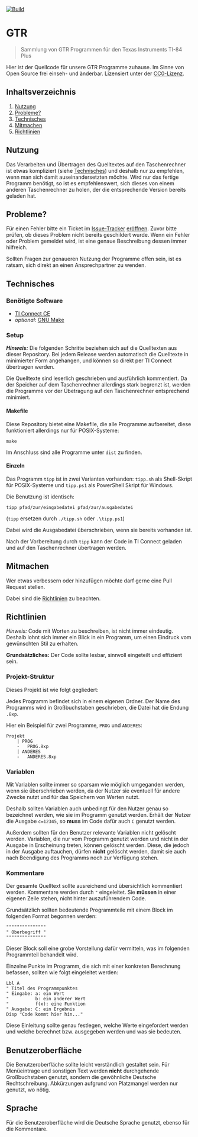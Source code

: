 [![Build][build-img]][build-url]

# GTR

> Sammlung von GTR Programmen für den Texas Instruments TI-84 Plus

Hier ist der Quellcode für unsere GTR Programme zuhause. Im Sinne von Open Source frei einseh- und änderbar. Lizensiert unter der [CC0-Lizenz](LICENSE).

## Inhaltsverzeichnis

1. [Nutzung](#nutzung)
2. [Probleme?](#probleme)
3. [Technisches](#technisches)
4. [Mitmachen](#mitmachen)
5. [Richtlinien](#richtlinien)

## Nutzung

Das Verarbeiten und Übertragen des Quelltextes auf den Taschenrechner ist etwas kompliziert (siehe [Technisches](#technisches)) und deshalb nur zu empfehlen, wenn man sich damit auseinandersetzten möchte.
Wird nur das fertige Programm benötigt, so ist es empfehlenswert, sich dieses von einem anderen Taschenrechner zu holen, der die entsprechende Version bereits geladen hat.

## Probleme?

Für einen Fehler bitte ein Ticket im [Issue-Tracker](https://github.com/fschillerg/gtr/issues) [eröffnen](https://github.com/fschillerg/gtr/issues/new).
Zuvor bitte prüfen, ob dieses Problem nicht bereits geschildert wurde.
Wenn ein Fehler oder Problem gemeldet wird, ist eine genaue Beschreibung dessen immer hilfreich.

Sollten Fragen zur genaueren Nutzung der Programme offen sein, ist es ratsam, sich direkt an einen Ansprechpartner zu wenden.

## Technisches

### Benötigte Software

- [TI Connect CE](https://education.ti.com/de/produkte/computer-software/ti-connect-ce-sw)
- _optional:_ [GNU Make](https://www.gnu.org/software/make)

### Setup

**_Hinweis:_** Die folgenden Schritte beziehen sich auf die Quelltexten aus dieser Repository. Bei jedem Release werden automatisch die Quelltexte in minimierter Form angehangen, und können so direkt per TI Connect übertragen werden.

Die Quelltexte sind leserlich geschrieben und ausführlich kommentiert. Da der Speicher auf dem Taschenrechner allerdings stark begrenzt ist, werden die Programme vor der Übetragung auf den Taschenrechner entsprechend minimiert.

#### Makefile

Diese Repository bietet eine Makefile, die alle Programme aufbereitet, diese funktioniert allerdings nur für POSIX-Systeme:

```shell
make
```

Im Anschluss sind alle Programme unter `dist` zu finden.

#### Einzeln

Das Programm `tipp` ist in zwei Varianten vorhanden: `tipp.sh` als Shell-Skript für POSIX-Systeme und `tipp.ps1` als PowerShell Skript für Windows.

Die Benutzung ist identisch:

```shell
tipp pfad/zur/eingabedatei pfad/zur/ausgabedatei
```

(`tipp` ersetzen durch `./tipp.sh` oder `.\tipp.ps1`)

Dabei wird die Ausgabedatei überschrieben, wenn sie bereits vorhanden ist.

Nach der Vorbereitung durch `tipp` kann der Code in TI Connect geladen und auf den Taschenrechner übertragen werden.

## Mitmachen

Wer etwas verbessern oder hinzufügen möchte darf gerne eine Pull Request stellen.

Dabei sind die [Richtlinien](#richtlinien) zu beachten.

## Richtlinien

_Hinweis:_ Code mit Worten zu beschreiben, ist nicht immer eindeutig. Deshalb lohnt sich immer ein Blick in ein Programm, um einen Eindruck vom gewünschten Stil zu erhalten.

**Grundsätzliches:** Der Code sollte lesbar, sinnvoll eingeteilt und effizient sein.

### Projekt-Struktur

Dieses Projekt ist wie folgt gegliedert:

Jedes Programm befindet sich in einem eigenen Ordner. Der Name des Programms wird in Großbuchstaben geschrieben, die Datei hat die Endung `.8xp`.

Hier ein Beispiel für zwei Programme, `PROG` und `ANDERES`:

```
Projekt
    | PROG
    -   PROG.8xp
    | ANDERES
    -   ANDERES.8xp
```

### Variablen

Mit Variablen sollte immer so sparsam wie möglich umgeganden werden, wenn sie überschrieben werden, da der Nutzer sie eventuell für andere Zwecke nutzt und für das Speichern von Werten nutzt.

Deshalb sollten Variablen auch unbedingt für den Nutzer genau so bezeichnet werden, wie sie im Programm genutzt werden. Erhält der Nutzer die Ausgabe `c=12345`, so **muss** im Code dafür auch `C` genutzt werden.

Außerdem sollten für den Benutzer relevante Variablen nicht gelöscht werden. Variablen, die nur vom Programm genutzt werden und nicht in der Ausgabe in Erscheinung treten, können gelöscht werden. Diese, die jedoch in der Ausgabe auftauchen, dürfen **nicht** gelöscht werden, damit sie auch nach Beendigung des Programms noch zur Verfügung stehen.

### Kommentare

Der gesamte Quelltext sollte ausreichend und übersichtlich kommentiert werden.
Kommentare werden durch `"` eingeleitet. Sie **müssen** in einer eigenen Zeile stehen, nicht hinter auszuführendem Code.

Grundsätzlich sollten bedeutende Programmteile mit einem Block im folgenden Format begonnen werden:

```
"""""""""""""""
" Oberbegriff "
"""""""""""""""
```

Dieser Block soll eine grobe Vorstellung dafür vermitteln, was im folgenden Programmteil behandelt wird.

Einzelne Punkte im Programm, die sich mit einer konkreten Berechnung befassen, sollten wie folgt eingeleitet werden:

```
Lbl A
" Titel des Programmpunktes
" Eingabe: a: ein Wert
"          b: ein anderer Wert
"          f(x): eine Funktion
" Ausgabe: C: ein Ergebnis
Disp "Code kommt hier hin..."
```

Diese Einleitung sollte genau festlegen, welche Werte eingefordert werden und welche berechnet bzw. ausgegeben werden und was sie bedeuten.

## Benutzeroberfläche

Die Benutzeroberfläche sollte leicht verständlich gestaltet sein. Für Menüeintrage und sonstigen Text werden **nicht** durchgehende Großbuchstaben genutzt, sondern die gewöhnliche Deutsche Rechtschreibung. Abkürzungen aufgrund von Platzmangel werden nur genutzt, wo nötig.

## Sprache

Für die Benutzeroberfläche wird die Deutsche Sprache genutzt, ebenso für die Kommentare.

[build-img]: https://travis-ci.com/fschillerg/gtr.svg?branch=master
[build-url]: https://travis-ci.com/fschillerg/gtr
